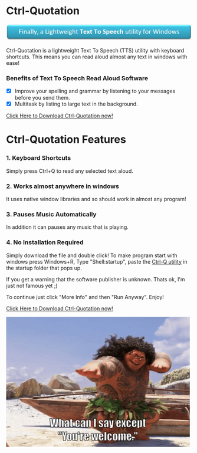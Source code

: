 [mylink]: <https://github.com/LoganTraceur/Ctrl-Quotation/raw/main/Ctrl-Quotation%20Read%20Aloud%20Software.exe> "Install Ctrl-Quotation"

# Ctrl-Quotation
![Finally, a Lightweight Text To Speech utility for Windows](Extra/Banner.jpg)

Ctrl-Quotation is a lightweight Text To Speech (TTS) utility with keyboard shortcuts.
This means you can read aloud almost any text in windows with ease!

### Benefits of Text To Speech Read Aloud Software
- [x] Improve your spelling and grammar by listening to your messages before you send them.
- [x] Multitask by listing to large text in the background.

[Click Here to Download Ctrl-Quotation now!][mylink]

# Ctrl-Quotation Features
### 1. Keyboard Shortcuts
Simply press Ctrl+Q to read any selected text aloud. 

### 2. Works almost anywhere in windows
It uses native window libraries and so should work in almost any program!

### 3. Pauses Music Automatically
In addition it can pauses any music that is playing. 

### 4. No Installation Required
Simply download the file and double click!
To make program start with windows press Windows+R, Type "Shell:startup", paste the [Ctrl-Q utility][mylink] in the startup folder that pops up.

If you get a warning that the software publisher is unknown. Thats ok, I'm just not famous yet ;)

To continue just click "More Info" and then "Run Anyway". Enjoy! 

[Click Here to Download Ctrl-Quotation now!][mylink]

![YoureWelcome](Extra/YoureWelcome.gif)
